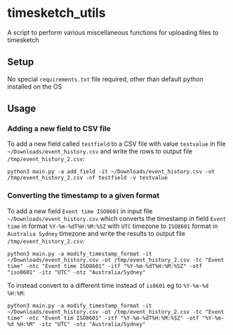 # timesketch_utils

A script to perform various miscellaneous functions for uploading files to timesketch

## Setup

No special `requirements.txt` file required, other than default python installed on the OS

## Usage

### Adding a new field to CSV file

To add a new field called `testfield` to a CSV file with value `testvalue` in file `~/Downloads/event_history.csv` and write the rows to output file `/tmp/event_history_2.csv`:

```
python3 main.py -a add_field -it ~/Downloads/event_history.csv -ot /tmp/event_history_2.csv -nf testfield -v testvalue
```

### Converting the timestamp to a given format

To add a new field `Event time ISO8601` in input file `~/Downloads/event_history.csv` which converts the timestamp in field `Event time` in format `%Y-%m-%dT%H:%M:%SZ` with `UTC` timezone to `ISO8601` format in `Australia Sydney` timezone and write the results to output file `/tmp/event_history_2.csv`:

```
python3 main.py -a modify_timestamp_format -it ~/Downloads/event_history.csv -ot /tmp/event_history_2.csv -tc "Event time" -ntc "Event time ISO8601" -itf "%Y-%m-%dT%H:%M:%SZ" -otf "iso8601" -itz "UTC" -otz "Australia/Sydney"
```

To instead convert to a different time instead of `is8601` eg to `%Y-%m-%d %H:%M`:
```
python3 main.py -a modify_timestamp_format -it ~/Downloads/event_history.csv -ot /tmp/event_history_2.csv -tc "Event time" -ntc "Event tim ISO8601" -itf "%Y-%m-%dT%H:%M:%SZ" -otf "%Y-%m-%d %H:%M" -itz "UTC" -otz "Australia/Sydney"
```